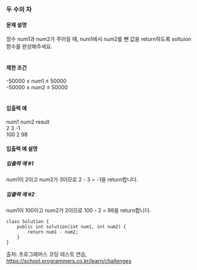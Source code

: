 ### 두 수의 차

#### 문제 설명
정수 num1과 num2가 주어질 때, num1에서 num2를 뺀 값을 return하도록 soltuion 함수를 완성해주세요.<br>
<br>

#### 제한 조건
-50000 ≤ num1 ≤ 50000<br>
-50000 ≤ num2 ≤ 50000<br>
<br>
#### 입출력 예<br>
num1	num2	result<br>
2	3	-1<br>
100	2	98<br>

#### 입출력 예 설명<br>
##### 입출력 예 #1<br>
num1이 2이고 num2가 3이므로 2 - 3 = -1을 return합니다.<br>

##### 입출력 예 #2<br>
num1이 100이고 num2가 2이므로 100 - 2 = 98을 return합니다.<br>

```
class Solution {
    public int solution(int num1, int num2) {
        return num1 - num2;
    }
}
```

출처: 프로그래머스 코딩 테스트 연습, https://school.programmers.co.kr/learn/challenges
